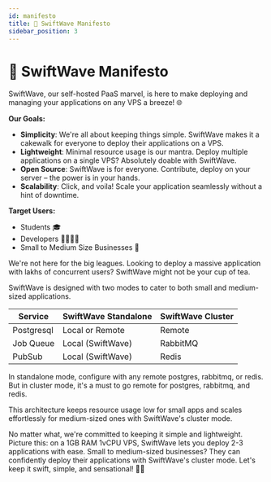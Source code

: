 ```yaml
---
id: manifesto
title: 🚀 SwiftWave Manifesto
sidebar_position: 3
---
```


# 🚀 SwiftWave Manifesto

SwiftWave, our self-hosted PaaS marvel, is here to make deploying and managing your applications on any VPS a breeze! 🌐

**Our Goals:**
- **Simplicity**: We're all about keeping things simple. SwiftWave makes it a cakewalk for everyone to deploy their applications on a VPS.
- **Lightweight**: Minimal resource usage is our mantra. Deploy multiple applications on a single VPS? Absolutely doable with SwiftWave.
- **Open Source**: SwiftWave is for everyone. Contribute, deploy on your server – the power is in your hands.
- **Scalability**: Click, and voila! Scale your application seamlessly without a hint of downtime.

**Target Users:**
- Students 🎓
- Developers 👩‍💻👨‍💻
- Small to Medium Size Businesses 🏢

We're not here for the big leagues. Looking to deploy a massive application with lakhs of concurrent users? SwiftWave might not be your cup of tea.

SwiftWave is designed with two modes to cater to both small and medium-sized applications.

| Service       |  SwiftWave Standalone |  SwiftWave Cluster |
| ------------- | --------------------- | ------------------ |
| Postgresql    | Local or Remote       | Remote             |
| Job Queue     | Local (SwiftWave)     | RabbitMQ           |
| PubSub        | Local (SwiftWave)     | Redis              |

In standalone mode, configure with any remote postgres, rabbitmq, or redis. But in cluster mode, it's a must to go remote for postgres, rabbitmq, and redis.

This architecture keeps resource usage low for small apps and scales effortlessly for medium-sized ones with SwiftWave's cluster mode.

No matter what, we're committed to keeping it simple and lightweight. Picture this: on a 1GB RAM 1vCPU VPS, SwiftWave lets you deploy 2-3 applications with ease. Small to medium-sized businesses? They can confidently deploy their applications with SwiftWave's cluster mode. Let's keep it swift, simple, and sensational! 🚀🌟